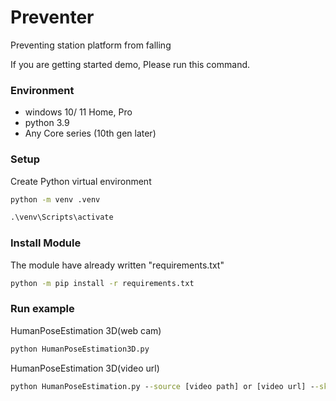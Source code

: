 # Preventer

Preventing station platform from falling

If you are getting started demo, Please run this command.

### Environment

- windows 10/ 11 Home, Pro
- python 3.9
- Any Core series (10th gen later)

### Setup

Create Python virtual environment

```cmd
python -m venv .venv

.\venv\Scripts\activate
```

### Install Module

The module have already written "requirements.txt"

```cmd
python -m pip install -r requirements.txt
```

### Run example

HumanPoseEstimation 3D(web cam)

```cmd
python HumanPoseEstimation3D.py
```

HumanPoseEstimation 3D(video url)

```cmd
python HumanPoseEstimation.py --source [video path] or [video url] --skip_first_frames [any value]
```
